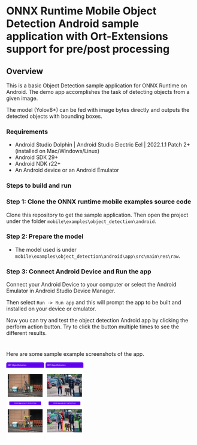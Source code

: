 # ONNX Runtime Mobile Object Detection Android sample application with Ort-Extensions support for pre/post processing

## Overview

This is a basic Object Detection sample application for ONNX Runtime on Android. The demo app accomplishes the task of detecting objects from a given image.

The model (Yolov8*) can be fed with image bytes directly and outputs the detected objects with bounding boxes.

### Requirements
- Android Studio Dolphin | Android Studio Electric Eel | 2022.1.1 Patch 2+ (installed on Mac/Windows/Linux)
- Android SDK 29+
- Android NDK r22+
- An Android device or an Android Emulator

### Steps to build and run


### Step 1: Clone the ONNX runtime mobile examples source code

Clone this repository to get the sample application. Then open the project under the folder `mobile\examples\object_detection\android`.


### Step 2: Prepare the model

- The model used is under `mobile\examples\object_detection\android\app\src\main\res\raw`.


### Step 3: Connect Android Device and Run the app
  Connect your Android Device to your computer or select the Android Emulator in Android Studio Device Manager.

  Then select `Run -> Run app` and this will prompt the app to be built and installed on your device or emulator.

  Now you can try and test the object detection Android app by clicking the perform action button. Try to click the button multiple times to see the different results.

#
Here are some sample example screenshots of the app.

<img width=20% src="images/Screenshot_1.png" alt="App Screenshot 1" />
<img width=20% src="images/Screenshot_2.png" alt="App Screenshot 2" />
